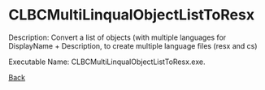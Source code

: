 
# CLBCMultiLinqualObjectListToResx

Description:
Convert a list of objects (with multiple languages for DisplayName + Description, to create multiple language files (resx and cs)
          
Executable Name: CLBCMultiLinqualObjectListToResx.exe.

<a href="../../README.md">Back</a>